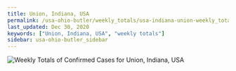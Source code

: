 ```yaml
---
title: Union, Indiana, USA
permalink: /usa-ohio-butler/weekly_totals/usa-indiana-union-weekly_totals.html
last_updated: Dec 30, 2020
keywords: ["Union, Indiana, USA", "weekly totals"]
sidebar: usa-ohio-butler_sidebar
---
```


![Weekly Totals of Confirmed Cases for Union, Indiana, USA](/covid_tracker/images/graphs/usa-indiana-union-weekly_totals_graph.png)
